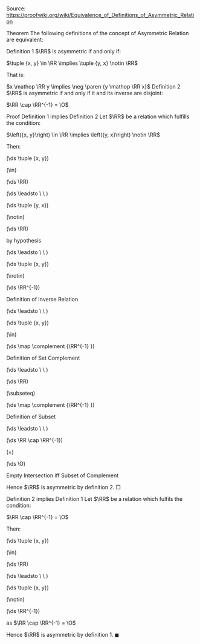 # 

Source: https://proofwiki.org/wiki/Equivalence_of_Definitions_of_Asymmetric_Relation



Theorem
The following definitions of the concept of Asymmetric Relation are equivalent:

Definition 1
$\RR$ is asymmetric if and only if:

$\tuple {x, y} \in \RR \implies \tuple {y, x} \notin \RR$

That is:

$x \mathop \RR y \implies \neg \paren {y \mathop \RR x}$
Definition 2
$\RR$ is asymmetric if and only if it and its inverse are disjoint:

$\RR \cap \RR^{-1} = \O$


Proof
Definition 1 implies Definition 2
Let $\RR$ be a relation which fulfills the condition:

$\left({x, y}\right) \in \RR \implies \left({y, x}\right) \notin \RR$

Then:














\(\ds \tuple {x, y}\)

\(\in\)







\(\ds \RR\)














\(\ds \leadsto \ \ \)





\(\ds \tuple {y, x}\)

\(\notin\)







\(\ds \RR\)





by hypothesis








\(\ds \leadsto \ \ \)





\(\ds \tuple {x, y}\)

\(\notin\)







\(\ds \RR^{-1}\)





Definition of Inverse Relation








\(\ds \leadsto \ \ \)





\(\ds \tuple {x, y}\)

\(\in\)







\(\ds \map \complement {\RR^{-1} }\)





Definition of Set Complement








\(\ds \leadsto \ \ \)





\(\ds \RR\)

\(\subseteq\)







\(\ds \map \complement {\RR^{-1} }\)





Definition of Subset








\(\ds \leadsto \ \ \)





\(\ds \RR \cap \RR^{-1}\)

\(=\)







\(\ds \O\)





Empty Intersection iff Subset of Complement




Hence $\RR$ is asymmetric by definition 2.
$\Box$


Definition 2 implies Definition 1
Let $\RR$ be a relation which fulfils the condition:

$\RR \cap \RR^{-1} = \O$

Then:














\(\ds \tuple {x, y}\)

\(\in\)







\(\ds \RR\)














\(\ds \leadsto \ \ \)





\(\ds \tuple {x, y}\)

\(\notin\)







\(\ds \RR^{-1}\)





as $\RR \cap \RR^{-1} = \O$



Hence $\RR$ is asymmetric by definition 1.
$\blacksquare$





